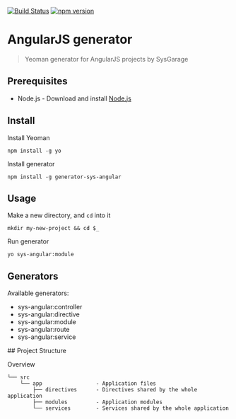 [![Build Status](https://travis-ci.org/sysgarage/generator-sys-angular.svg?branch=master)](https://travis-ci.org/sysgarage/generator-sys-angular)
[![npm version](https://badge.fury.io/js/generator-sys-angular.svg)](http://badge.fury.io/js/generator-sys-angular)

# AngularJS generator

> Yeoman generator for AngularJS projects by SysGarage

## Prerequisites

* Node.js - Download and install [Node.js](https://nodejs.org)

## Install

Install Yeoman

`npm install -g yo`

Install generator

`npm install -g generator-sys-angular`

## Usage

Make a new directory, and `cd` into it

`mkdir my-new-project && cd $_`

Run generator

`yo sys-angular:module`

## Generators

Available generators:

* sys-angular:controller
* sys-angular:directive
* sys-angular:module
* sys-angular:route
* sys-angular:service

## Project Structure

Overview
```
└── src
    └── app                 - Application files
        ├── directives      - Directives shared by the whole application
        ├── modules         - Application modules
        └── services        - Services shared by the whole application
```

